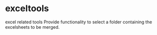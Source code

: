 # exceltools
excel related tools
Provide functionality to select a folder containing the excelsheets to be merged.
